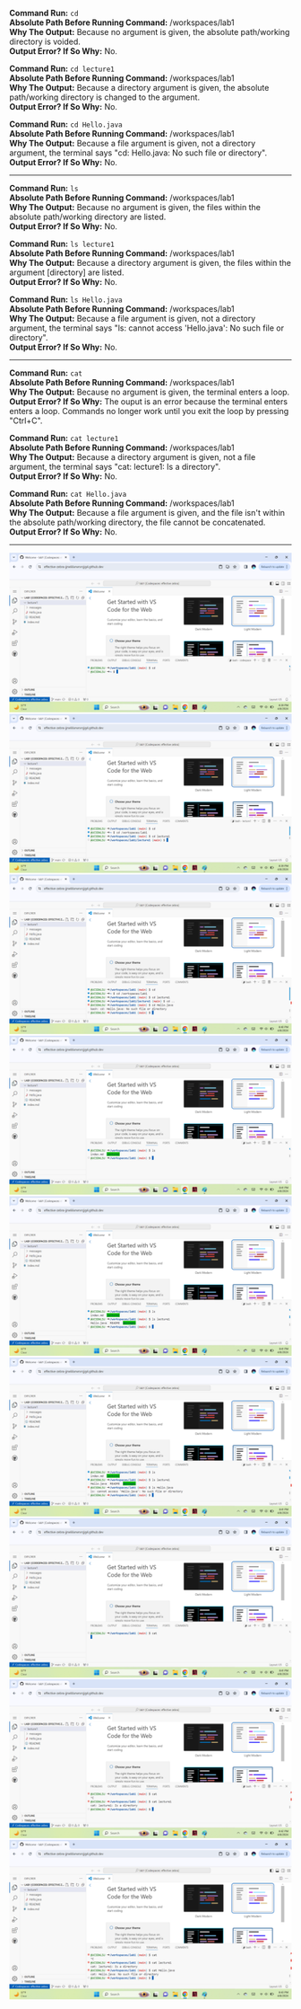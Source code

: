 **Command Run:** `cd`
<br>**Absolute Path Before Running Command:** /workspaces/lab1
<br>**Why The Output:** Because no argument is given, the absolute path/working directory is voided.
<br>**Output Error? If So Why:** No.

**Command Run:** `cd lecture1`
<br>**Absolute Path Before Running Command:** /workspaces/lab1
<br>**Why The Output:** Because a directory argument is given, the absolute path/working directory is changed to the argument.
<br>**Output Error? If So Why:** No.

**Command Run:** `cd Hello.java`
<br>**Absolute Path Before Running Command:** /workspaces/lab1
<br>**Why The Output:** Because a file argument is given, not a directory argument, the terminal says "cd: Hello.java: No such file or directory".
<br>**Output Error? If So Why:** No.

----------------------------------------------------------------------------------------------------------------------------------------------------------------------------
**Command Run:** `ls`
<br>**Absolute Path Before Running Command:** /workspaces/lab1
<br>**Why The Output:** Because no argument is given, the files within the absolute path/working directory are listed.
<br>**Output Error? If So Why:** No.

**Command Run:** `ls lecture1`
<br>**Absolute Path Before Running Command:** /workspaces/lab1
<br>**Why The Output:** Because a directory argument is given, the files within the argument [directory] are listed.
<br>**Output Error? If So Why:** No.

**Command Run:** `ls Hello.java`
<br>**Absolute Path Before Running Command:** /workspaces/lab1
<br>**Why The Output:** Because a file argument is given, not a directory argument, the terminal says "ls: cannot access 'Hello.java': No such file or directory".
<br>**Output Error? If So Why:** No.

----------------------------------------------------------------------------------------------------------------------------------------------------------------------------
**Command Run:** `cat`
<br>**Absolute Path Before Running Command:** /workspaces/lab1
<br>**Why The Output:** Because no argument is given, the terminal enters a loop.
<br>**Output Error? If So Why:** The ouput is an error because the terminal enters enters a loop. Commands no longer work until you exit the loop by pressing "Ctrl+C".

**Command Run:** `cat lecture1`
<br>**Absolute Path Before Running Command:** /workspaces/lab1
<br>**Why The Output:** Because a directory argument is given, not a file argument, the terminal says "cat: lecture1: Is a directory".
<br>**Output Error? If So Why:** No.

**Command Run:** `cat Hello.java`
<br>**Absolute Path Before Running Command:** /workspaces/lab1
<br>**Why The Output:** Because a file argument is given, and the file isn't within the absolute path/working directory, the file cannot be concatenated.
<br>**Output Error? If So Why:** No.

----------------------------------------------------------------------------------------------------------------------------------------------------------------------------
![Image](cd1.png)
![Image](cd2.png)
![Image](cd3.png)
![Image](ls1.png)
![Image](ls2.png)
![Image](ls3.png)
![Image](cat1.png)
![Image](cat2.png)
![Image](cat3.png)
